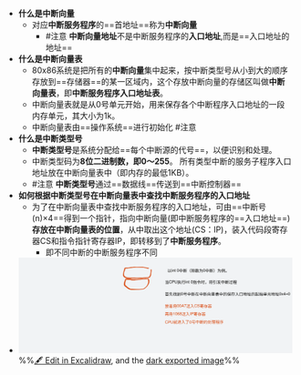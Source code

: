 - **什么是中断向量**
	- 对应**中断服务程序**的==首地址==称为**中断向量**
		- #注意 **中断向量地址**不是中断服务程序的**入口地址**,而是==入口地址的地址==
- **什么是中断向量表**
	- 80x86系统是把所有的**中断向量**集中起来，按中断类型号从小到大的顺序存放到==存储器==的某一区域内，这个存放中断向量的存储区叫做**中断向量表**，即**中断服务程序入口地址表**。
	- 中断向量表就是从0号单元开始，用来保存各个中断程序入口地址的一段内存单元，其大小为1k。
	- 中断向量表由==操作系统==进行初始化 #注意
- **什么是中断类型号**
	- **中断类型号**是系统分配给==每个中断源的代号==，以便识别和处理。
	- 中断类型码为**8位二进制数，即0～255**。 所有类型中断的服务子程序入口地址放在中断向量表中（即内存的最低1KB）。
	- #注意 **中断类型号**通过==数据线==传送到==中断控制器==
- **如何根据中断类型号在中断向量表中查找中断服务程序的入口地址** 
	- 为了在中断向量表中查找中断服务程序的入口地址，可由==中断号(n)×4==得到一个指针，指向中断向量(即中断服务程序的==入口地址==)**存放在中断向量表的位置**，从中取出这个地址(CS：IP)，装入代码段寄存器CS和指令指针寄存器IP，即转移到了**中断服务程序**。 
		- 即不同中断的中断服务程序不同
- ![](attachments/%E4%B8%AD%E6%96%AD%E5%90%91%E9%87%8F%E8%A1%A8%202022-11-18%2022.40.14.excalidraw.svg)
%%[🖋 Edit in Excalidraw](attachments/%E4%B8%AD%E6%96%AD%E5%90%91%E9%87%8F%E8%A1%A8%202022-11-18%2022.40.14.excalidraw.md), and the [dark exported image](attachments/%E4%B8%AD%E6%96%AD%E5%90%91%E9%87%8F%E8%A1%A8%202022-11-18%2022.40.14.excalidraw.dark.svg)%%